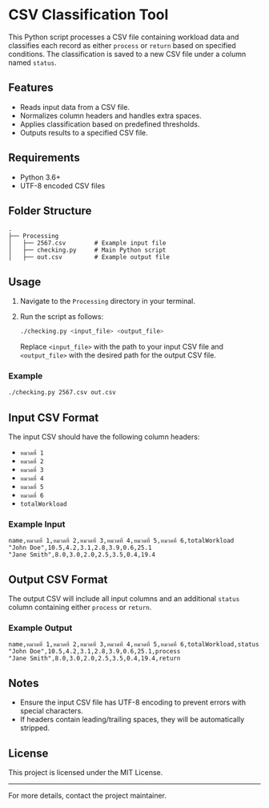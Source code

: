 # CSV Classification Tool

This Python script processes a CSV file containing workload data and classifies each record as either `process` or `return` based on specified conditions. The classification is saved to a new CSV file under a column named `status`.

## Features

- Reads input data from a CSV file.
- Normalizes column headers and handles extra spaces.
- Applies classification based on predefined thresholds.
- Outputs results to a specified CSV file.

## Requirements

- Python 3.6+
- UTF-8 encoded CSV files

## Folder Structure

```
.
├── Processing
│   ├── 2567.csv        # Example input file
│   ├── checking.py     # Main Python script
│   ├── out.csv         # Example output file
```

## Usage

1. Navigate to the `Processing` directory in your terminal.
2. Run the script as follows:

   ```bash
   ./checking.py <input_file> <output_file>
   ```

   Replace `<input_file>` with the path to your input CSV file and `<output_file>` with the desired path for the output CSV file.

### Example

```bash
./checking.py 2567.csv out.csv
```

## Input CSV Format

The input CSV should have the following column headers:

- `หมวดที่ 1`
- `หมวดที่ 2`
- `หมวดที่ 3`
- `หมวดที่ 4`
- `หมวดที่ 5`
- `หมวดที่ 6`
- `totalWorkload`

### Example Input

```
name,หมวดที่ 1,หมวดที่ 2,หมวดที่ 3,หมวดที่ 4,หมวดที่ 5,หมวดที่ 6,totalWorkload
"John Doe",10.5,4.2,3.1,2.8,3.9,0.6,25.1
"Jane Smith",8.0,3.0,2.0,2.5,3.5,0.4,19.4
```

## Output CSV Format

The output CSV will include all input columns and an additional `status` column containing either `process` or `return`.

### Example Output

```
name,หมวดที่ 1,หมวดที่ 2,หมวดที่ 3,หมวดที่ 4,หมวดที่ 5,หมวดที่ 6,totalWorkload,status
"John Doe",10.5,4.2,3.1,2.8,3.9,0.6,25.1,process
"Jane Smith",8.0,3.0,2.0,2.5,3.5,0.4,19.4,return
```

## Notes

- Ensure the input CSV file has UTF-8 encoding to prevent errors with special characters.
- If headers contain leading/trailing spaces, they will be automatically stripped.

## License

This project is licensed under the MIT License.

---

For more details, contact the project maintainer.
